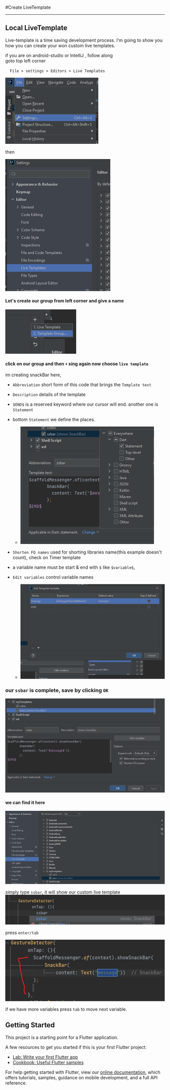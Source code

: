 #Create LiveTemplate

------

## Local LiveTemplate
Live-template is a time saving development process. 
I'm going to show you how you can create your won custom live templates.

if you are on android-studio or IntelliJ , follow along   
goto top left corner

``  File > settings > Editors > Live Templates`` 


![Setting Icon](screenShots/s1.png)  

then

![Live template loc](screenShots/s2.png)

#### Let's create our group from left corner and give a name 

![](screenShots/s3.png)

#### click on our group and then ``+`` sing again now choose ``live template``

im creating snackBar here,
 - ``Abbreviation`` short form of this code that brings the `Template text`
 - ``Description`` details of the template
 - ``$END$`` is a reserved keyword where our cursor will end. another one is `Statement`
 - bottom ``Statement`` we define the places.

   - ![](screenShots/statement.png)

 - ``Shorten FQ names`` used for shorting libraries name(this example doesn't count), check on Timer template
 

-  a variable name must be start & end with  ``$`` like `$variable$`, 
    
 - ``Edit variables`` control variable names
   
    - ![](screenShots/variable.png)
    
### our ``ssbar`` is complete, save by clicking ``OK`` 
![ssbar](screenShots/ssnackBar.png)

#### we can find it here 

![](screenShots/s4.png)


simply type ``ssbar``, it will show our custom live template 
![](screenShots/ssEditor.png)

press ``enter/tab``

![](screenShots/result.png)

if we have more variables press ``tab`` to move next variable. 


## Getting Started

This project is a starting point for a Flutter application.

A few resources to get you started if this is your first Flutter project:

- [Lab: Write your first Flutter app](https://flutter.dev/docs/get-started/codelab)
- [Cookbook: Useful Flutter samples](https://flutter.dev/docs/cookbook)

For help getting started with Flutter, view our
[online documentation](https://flutter.dev/docs), which offers tutorials,
samples, guidance on mobile development, and a full API reference.
